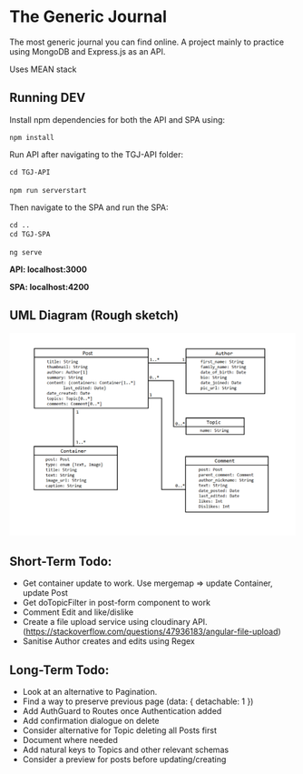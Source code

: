 # The Generic Journal
The most generic journal you can find online.
A project mainly to practice using MongoDB and Express.js as an API.

Uses MEAN stack 

## Running DEV

Install npm dependencies for both the API and SPA using:

```
npm install
```

Run API after navigating to the TGJ-API folder:

```
cd TGJ-API

npm run serverstart
```

Then navigate to the SPA and run the SPA:

```
cd ..
cd TGJ-SPA

ng serve
```

**API: localhost:3000**

**SPA: localhost:4200**

## UML Diagram (Rough sketch)

![UML Diagram](https://github.com/jaaferh/thegenericjournal/blob/main/UML%20Diagram.png)

## Short-Term Todo:

- Get container update to work. Use mergemap => update Container, update Post
- Get doTopicFilter in post-form component to work
- Comment Edit and like/dislike
- Create a file upload service using cloudinary API. (https://stackoverflow.com/questions/47936183/angular-file-upload)
- Sanitise Author creates and edits using Regex

## Long-Term Todo: 

- Look at an alternative to Pagination.
- Find a way to preserve previous page (data: { detachable: 1 })
- Add AuthGuard to Routes once Authentication added
- Add confirmation dialogue on delete
- Consider alternative for Topic deleting all Posts first
- Document where needed
- Add natural keys to Topics and other relevant schemas
- Consider a preview for posts before updating/creating